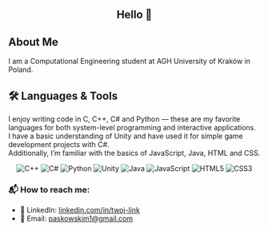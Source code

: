 ## <div align="center"> Hello 👋 </div>
## About Me  
I am a Computational Engineering student at AGH University of Kraków in Poland.

## 🛠️ Languages & Tools
I enjoy writing code in C, C++, C# and Python — these are my favorite languages for both system-level programming and interactive applications.  
I have a basic understanding of Unity and have used it for simple game development projects with C#.  
Additionally, I’m familiar with the basics of JavaScript, Java, HTML and CSS. 

<div align="center">
  
![C++](https://img.shields.io/badge/C++-00599C?style=flat&logo=c%2B%2B&logoColor=white)
![C#](https://img.shields.io/badge/C%23-239120?style=flat&logo=c-sharp&logoColor=white)
![Python](https://img.shields.io/badge/Python-3776AB?style=flat&logo=python&logoColor=white)
![Unity](https://img.shields.io/badge/Unity-100000?style=flat&logo=unity&logoColor=white)
![Java](https://img.shields.io/badge/Java-ED8B00?style=flat&logo=java&logoColor=white)
![JavaScript](https://img.shields.io/badge/JavaScript-F7DF1E?style=flat&logo=javascript&logoColor=black)
![HTML5](https://img.shields.io/badge/HTML5-E34F26?style=flat&logo=html5&logoColor=white)
![CSS3](https://img.shields.io/badge/CSS3-1572B6?style=flat&logo=css3&logoColor=white)

</div>

### 📬 How to reach me:

- 💼 LinkedIn: [linkedin.com/in/twoj-link](https://www.linkedin.com/in/meg-paskowski-45b257356/)
- 📧 Email: [paskowskim1@gmail.com](mailto:paskowskim1@gmail.com)
